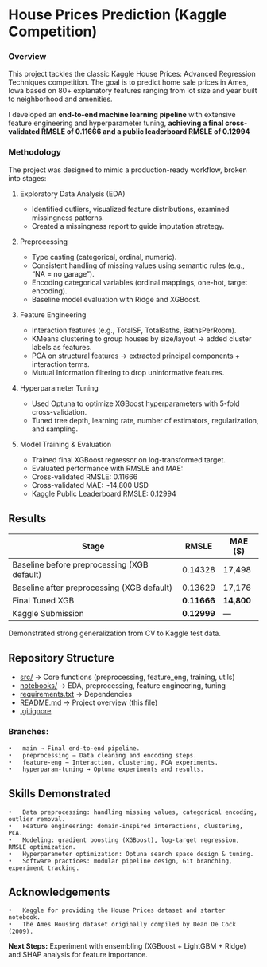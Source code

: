 # House Prices Prediction (Kaggle Competition)

### Overview
This project tackles the classic Kaggle House Prices: Advanced Regression Techniques competition.
The goal is to predict home sale prices in Ames, Iowa based on 80+ explanatory features ranging from lot size and year built to neighborhood and amenities.

I developed an **end-to-end machine learning pipeline** with extensive feature engineering and hyperparameter tuning, **achieving a final cross-validated RMSLE of 0.11666 and a public leaderboard RMSLE of 0.12994**


### Methodology

The project was designed to mimic a production-ready workflow, broken into stages:

1.	Exploratory Data Analysis (EDA)

	  -	Identified outliers, visualized feature distributions, examined missingness patterns.
	  -	Created a missingness report to guide imputation strategy.
   
2.	Preprocessing

	  -	Type casting (categorical, ordinal, numeric).
	  -	Consistent handling of missing values using semantic rules (e.g., “NA = no garage”).
	  -	Encoding categorical variables (ordinal mappings, one-hot, target encoding).
	  -	Baseline model evaluation with Ridge and XGBoost.
   
3.	Feature Engineering

	  -	Interaction features (e.g., TotalSF, TotalBaths, BathsPerRoom).
	  -	KMeans clustering to group houses by size/layout → added cluster labels as features.
	  -	PCA on structural features → extracted principal components + interaction terms.
	  -	Mutual Information filtering to drop uninformative features.


4.	Hyperparameter Tuning

	  -	Used Optuna to optimize XGBoost hyperparameters with 5-fold cross-validation.
	  -	Tuned tree depth, learning rate, number of estimators, regularization, and sampling.

   
5.	Model Training & Evaluation

	  -	Trained final XGBoost regressor on log-transformed target.
	  -	Evaluated performance with RMSLE and MAE:
	  -	Cross-validated RMSLE: 0.11666
	  -	Cross-validated MAE: ~14,800 USD
	  -	Kaggle Public Leaderboard RMSLE: 0.12994



## Results

| Stage                    | RMSLE   | MAE ($)   |
|---------------------------|---------|-----------|
| Baseline before preprocessing (XGB default)    | 0.14328   | 17,498    |
| Baseline after preprocessing (XGB default)    | 0.13629   | 17,176    |
| Final Tuned XGB           | **0.11666** | **14,800** |
| Kaggle Submission         | **0.12999** | — |

Demonstrated strong generalization from CV to Kaggle test data.


## Repository Structure
- [src/](src) → Core functions (preprocessing, feature_eng, training, utils)
- [notebooks/](notebooks) → EDA, preprocessing, feature engineering, tuning
- [requirements.txt](requirements.txt) → Dependencies
- [README.md](README.md) → Project overview (this file)
- [.gitignore](.gitignore)


### Branches:
	•	main → Final end-to-end pipeline.
	•	preprocessing → Data cleaning and encoding steps.
	•	feature-eng → Interaction, clustering, PCA experiments.
	•	hyperparam-tuning → Optuna experiments and results.


## Skills Demonstrated
	•	Data preprocessing: handling missing values, categorical encoding, outlier removal.
	•	Feature engineering: domain-inspired interactions, clustering, PCA.
	•	Modeling: gradient boosting (XGBoost), log-target regression, RMSLE optimization.
	•	Hyperparameter optimization: Optuna search space design & tuning.
	•	Software practices: modular pipeline design, Git branching, experiment tracking.


## Acknowledgements
	•	Kaggle for providing the House Prices dataset and starter notebook.
	•	The Ames Housing dataset originally compiled by Dean De Cock (2009).


**Next Steps:** Experiment with ensembling (XGBoost + LightGBM + Ridge) and SHAP analysis for feature importance.
